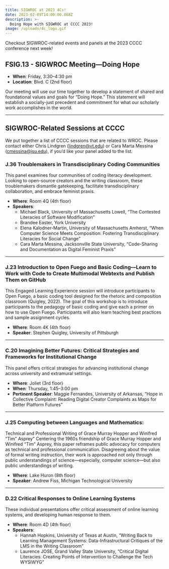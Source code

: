 ```yaml
---
title: SIGWROC at 2023 4Cs!
date: 2023-02-09T14:00:00.868Z
description: >-
  Doing Hope with SIGWROC at CCCC 2023!
image: /uploads/4c_logo.gif
---
```


Checkout SIGWROC-related events and panels at the 2023 CCCC conference next week!

## FSIG.13 - SIGWROC Meeting—Doing Hope

- **When**: Friday, 3:30–4:30 pm
- **Location**: Blvd. C (2nd floor)

Our meeting will use our time together to develop a statement of shared and foundational values and goals for “Doing Hope.” This statement will establish a socially-just precedent and commitment for what our scholarly work accomplishes in the world.

<hr>

## SIGWROC-Related Sessions at CCCC

We put together a list of CCCC sessions that are related to WROC. Please contact either Chris Lindgren (lindgren@vt.edu) or Cara Marta Messina (cmessina@jsu.edu), if you’d like your panel added to the list.

### J.36 Troublemakers in Transdisciplinary Coding Communities

This panel examines four communities of coding literacy development. Looking to open-source creators and the writing classroom, these troublemakers dismantle gatekeeping, facilitate transdisciplinary collaboration, and embrace feminist praxis.

- **Where**: Room 4Q (4th floor)
- **Speakers**: 
    - Michael Black, University of Massachusetts Lowell, “The Contested Literacies of Software Modification”
    - Brandee Easter, York University
    - Elena Kalodner-Martin, University of Massachusetts Amherst, “When Computer Science Meets Composition: Fostering Transdisciplinary Literacies for Social Change”
    - Cara Marta Messina, Jacksonville State University, “Code-Sharing and Documentation as Digital Feminist Praxis”

<hr>

### J.23 Introduction to Open Fuego and Basic Coding—Learn to Work with Code to Create Multimodal Webtexts and Publish Them on GitHub

This Engaged Learning Experience session will introduce participants to Open Fuego, a basic coding tool designed for the rhetoric and composition classroom (Quigley, 2022). The goal of this workshop is to introduce participants to the pedagogy of basic coding and give each a primer on how to use Open Fuego. Participants will also learn teaching best practices and sample assignment cycles.

- **Where**: Room 4K (4th floor)
- **Speaker**: Stephen Quigley, University of Pittsburgh

<hr>

### C.20 Imagining Better Futures: Critical Strategies and Frameworks for Institutional Change

This panel offers critical strategies for advancing institutional change across university and extramural settings.

- **Where**: Joliet (3rd floor)
- **When**: Thursday, 1:45–3:00 pm
- **Pertinent Speaker**: Maggie Fernandes, University of Arkansas, “Hope in Collective Complaint: Reading Digital Creator Complaints as Maps for Better Platform Futures”

<hr>

### J.25 Computing between Languages and Mathematics:

Technical and Professional Writing of Grace Murray Hopper and Winifred “Tim” Asprey” Centering the 1960s friendship of Grace Murray Hopper and Winifred “Tim” Asprey, this paper reframes public advocacy for computers as technical and professional communication. Disagreeing about the value of formal writing instruction, their work is approached not only through public understandings of science—especially, computer science—but also public understandings of writing.

- **Where**: Lake Huron (8th floor)
- **Speaker**: Andrew Fiss, Michigan Technological University

<hr>

### D.22 Critical Responses to Online Learning Systems

These individual presentations offer critical assessment of online learning systems, and developing human response to them.

- **Where**: Room 4D (4th floor)
- **Speakers**: 
    - Hannah Hopkins, University of Texas at Austin, “Writing Back to Learning Management Systems: Data-Infrastructural Critiques of the LMS in the Writing Classroom”
    - Laurence JOSE, Grand Valley State University, “Critical Digital Literacies: Creating Points of Intervention to Challenge the Tech WYSIWYG”